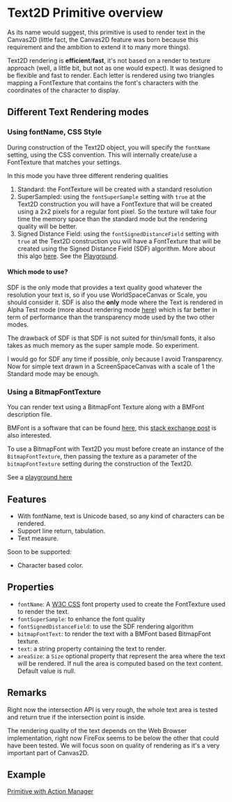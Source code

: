 # Text2D Primitive overview

As its name would suggest, this primitive is used to render text in the Canvas2D (little fact, the Canvas2D feature was born because this requirement and the ambition to extend it to many more things).

Text2D rendering is **efficient**/**fast**, it's not based on a render to texture approach (well, a little bit, but not as one would expect). It was designed to be flexible and fast to render. Each letter is rendered using two triangles mapping a FontTexture that contains the font's characters with the coordinates of the character to display.

## Different Text Rendering modes

### Using fontName, CSS Style

During construction of the Text2D object, you will specify the `fontName` setting, using the CSS convention. This will internally create/use a FontTexture that matches your settings. 

In this mode you have three different rendering qualities

1) Standard: the FontTexture will be created with a standard resolution
2) SuperSampled: using the `fontSuperSample` setting with `true` at the Text2D construction you will have a FontTexture that will be created using a 2x2 pixels for a regular font pixel. So the texture will take four time the memory space than the standard mode but the rendering quality will be better.
3) Signed Distance Field: using the `fontSignedDistanceField` setting with `true` at the Text2D construction you will have a FontTexture that will be created using the Signed Distance Field (SDF) algorithm. More about this algo [here](http://www.valvesoftware.com/publications/2007/SIGGRAPH2007_AlphaTestedMagnification.pdf). See the [Playground](http://babylonjs-playground.com/#143CL7#1).

#### Which mode to use?

SDF is the only mode that provides a text quality good whatever the resolution your text is, so if you use WorldSpaceCanvas or Scale, you should consider it. SDF is also the **only** mode where the Text is rendered in Alpha Test mode (more about rendering mode [here](http://doc.babylonjs.com/overviews/Rendering)) which is far better in term of performance than the transparency mode used by the two other modes.

The drawback of SDF is that SDF is not suited for thin/small fonts, it also takes as much memory as the super sample mode. So experiment.

I would go for SDF any time if possible, only because I avoid Transparency. Now for simple text drawn in a ScreenSpaceCanvas with a scale of 1 the Standard mode may be enough.

### Using a BitmapFontTexture

You can render text using a BitmapFont Texture along with a BMFont description file.

BMFont is a software that can be found [here](http://www.angelcode.com/products/bmfont/), this [stack exchange post](http://gamedev.stackexchange.com/questions/74010/how-do-you-create-fnt-angelcode-format-files-from-existing-bitmaps) is also interested.

To use a BitmapFont with Text2D you must before create an instance of the `BitmapFontTexture`, then passing the texture as a parameter of the `bitmapFontTexture` setting during the construction of the Text2D.

See a [playground here](http://babylonjs-playground.com/#GKBEH)

## Features

 - With fontName, text is Unicode based, so any kind of characters can be rendered.
 - Support line return, tabulation.
 - Text measure.
 
Soon to be supported:

 - Character based color.

## Properties

 - `fontName`: A [W3C CSS](https://www.w3.org/wiki/CSS/Properties/font) font property used to create the FontTexture used to render the text.
 - `fontSuperSample`: to enhance the font quality
 - `fontSignedDistanceField`: to use the SDF rendering algorithm
 - `bitmapFontText`: to render the text with a BMFont based BitmapFont texture.
 - `text`: a string property containing the text to render.
 - `areaSize`: a `Size` optional property that represent the area where the text will be rendered. If null the area is computed based on the text content. Default value is null.

## Remarks

Right now the intersection API is very rough, the whole text area is tested and return true if the intersection point is inside.

The rendering quality of the text depends on the Web Browser implementation, right now FireFox seems to be below the other that could have been tested. We will focus soon on quality of rendering as it's a very important part of Canvas2D.

## Example

[Primitive with Action Manager](http://babylonjs-playground.com/#1ONKPJ#5)


